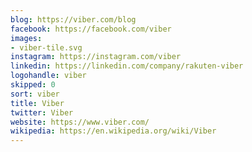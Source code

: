 ```yaml
---
blog: https://viber.com/blog
facebook: https://facebook.com/viber
images:
- viber-tile.svg
instagram: https://instagram.com/viber
linkedin: https://linkedin.com/company/rakuten-viber
logohandle: viber
skipped: 0
sort: viber
title: Viber
twitter: Viber
website: https://www.viber.com/
wikipedia: https://en.wikipedia.org/wiki/Viber
---
```

